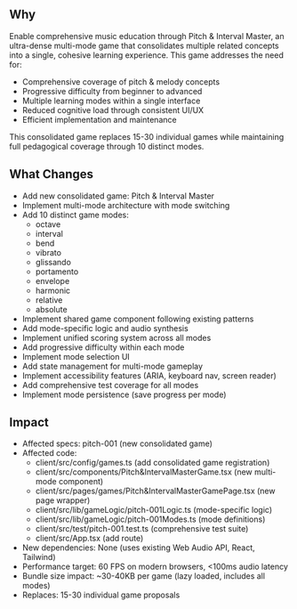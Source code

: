## Why
Enable comprehensive music education through Pitch & Interval Master, an ultra-dense multi-mode game that consolidates multiple related concepts into a single, cohesive learning experience. This game addresses the need for:
- Comprehensive coverage of pitch & melody concepts
- Progressive difficulty from beginner to advanced
- Multiple learning modes within a single interface
- Reduced cognitive load through consistent UI/UX
- Efficient implementation and maintenance

This consolidated game replaces 15-30 individual games while maintaining full pedagogical coverage through 10 distinct modes.

## What Changes
- Add new consolidated game: Pitch & Interval Master
- Implement multi-mode architecture with mode switching
- Add 10 distinct game modes:
  - octave
  - interval
  - bend
  - vibrato
  - glissando
  - portamento
  - envelope
  - harmonic
  - relative
  - absolute
- Implement shared game component following existing patterns
- Add mode-specific logic and audio synthesis
- Implement unified scoring system across all modes
- Add progressive difficulty within each mode
- Implement mode selection UI
- Add state management for multi-mode gameplay
- Implement accessibility features (ARIA, keyboard nav, screen reader)
- Add comprehensive test coverage for all modes
- Implement mode persistence (save progress per mode)

## Impact
- Affected specs: pitch-001 (new consolidated game)
- Affected code:
  - client/src/config/games.ts (add consolidated game registration)
  - client/src/components/Pitch&IntervalMasterGame.tsx (new multi-mode component)
  - client/src/pages/games/Pitch&IntervalMasterGamePage.tsx (new page wrapper)
  - client/src/lib/gameLogic/pitch-001Logic.ts (mode-specific logic)
  - client/src/lib/gameLogic/pitch-001Modes.ts (mode definitions)
  - client/src/test/pitch-001.test.ts (comprehensive test suite)
  - client/src/App.tsx (add route)
- New dependencies: None (uses existing Web Audio API, React, Tailwind)
- Performance target: 60 FPS on modern browsers, <100ms audio latency
- Bundle size impact: ~30-40KB per game (lazy loaded, includes all modes)
- Replaces: 15-30 individual game proposals
